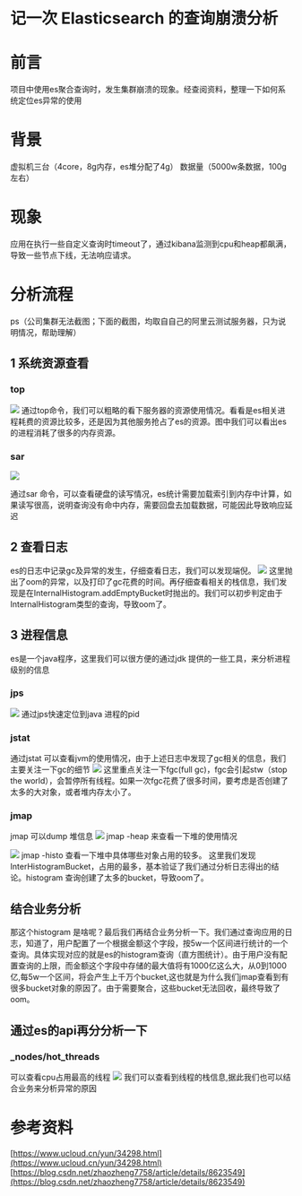 # 记一次 Elasticsearch 的查询崩溃分析 

# 前言
项目中使用es聚合查询时，发生集群崩溃的现象。经查阅资料，整理一下如何系统定位es异常的使用

# 背景
虚拟机三台（4core，8g内存，es堆分配了4g）
数据量（5000w条数据，100g左右）

# 现象
应用在执行一些自定义查询时timeout了，通过kibana监测到cpu和heap都飙满，导致一些节点下线，无法响应请求。

# 分析流程
ps（公司集群无法截图；下面的截图，均取自自己的阿里云测试服务器，只为说明情况，帮助理解）
## 1 系统资源查看
### top
![](https://images.xiaozhuanlan.com/photo/2020/f89a3b9f28794cf26c36c01e6e5ab04b.png)
通过top命令，我们可以粗略的看下服务器的资源使用情况。看看是es相关进程耗费的资源比较多，还是因为其他服务抢占了es的资源。图中我们可以看出es的进程消耗了很多的内存资源。

### sar
![](https://images.xiaozhuanlan.com/photo/2020/72c342046550724fe9fdb73eed74a1eb.png)

通过sar 命令，可以查看硬盘的读写情况，es统计需要加载索引到内存中计算，如果读写很高，说明查询没有命中内存，需要回盘去加载数据，可能因此导致响应延迟

## 2 查看日志
es的日志中记录gc及异常的发生，仔细查看日志，我们可以发现端倪。
![](https://images.xiaozhuanlan.com/photo/2020/0ef43db2b98243a3a7ab78350d048c29.png)
这里抛出了oom的异常，以及打印了gc花费的时间。再仔细查看相关的栈信息，我们发现是在InternalHistogram.addEmptyBucket时抛出的。我们可以初步判定由于InternalHistogram类型的查询，导致oom了。

## 3 进程信息
es是一个java程序，这里我们可以很方便的通过jdk 提供的一些工具，来分析进程级别的信息
### jps
![](https://images.xiaozhuanlan.com/photo/2020/6793c793cf288777942aa2bb30e1877c.png)
通过jps快速定位到java 进程的pid

### jstat
通过jstat 可以查看jvm的使用情况，由于上述日志中发现了gc相关的信息，我们主要关注一下gc的细节
![](https://images.xiaozhuanlan.com/photo/2020/cf5a45dcacc70aff874804421534451d.png)
这里重点关注一下fgc(full gc)，fgc会引起stw（stop the world），会暂停所有线程。如果一次fgc花费了很多时间，要考虑是否创建了太多的大对象，或者堆内存太小了。

### jmap
jmap 可以dump 堆信息
![](https://images.xiaozhuanlan.com/photo/2020/c959aaf735c96af18a0c5a9775631175.png)
jmap -heap 来查看一下堆的使用情况

![](https://images.xiaozhuanlan.com/photo/2020/99f43c90c10c62c8c120270d88632ad0.png)
jmap -histo 查看一下堆中具体哪些对象占用的较多。
这里我们发现InterHistogramBucket，占用的最多，基本验证了我们通过分析日志得出的结论。histogram 查询创建了太多的bucket，导致oom了。

## 结合业务分析
那这个histogram 是啥呢？最后我们再结合业务分析一下。我们通过查询应用的日志，知道了，用户配置了一个根据金额这个字段，按5w一个区间进行统计的一个查询。具体实现对应的就是es的histogram查询（直方图统计）。由于用户没有配置查询的上限，而金额这个字段中存储的最大值将有1000亿这么大，从0到1000亿,每5w一个区间，将会产生上千万个bucket,这也就是为什么我们jmap查看到有很多bucket对象的原因了。由于需要聚合，这些bucket无法回收，最终导致了oom。

## 通过es的api再分分析一下
### _nodes/hot_threads
可以查看cpu占用最高的线程
![](https://images.xiaozhuanlan.com/photo/2020/db01ed253011c60da2ebc3b4de4cbbe3.png)
我们可以查看到线程的栈信息,据此我们也可以结合业务来分析异常的原因

# 参考资料
[https://www.ucloud.cn/yun/34298.html](https://www.ucloud.cn/yun/34298.html)
[https://blog.csdn.net/zhaozheng7758/article/details/8623549](https://blog.csdn.net/zhaozheng7758/article/details/8623549)
